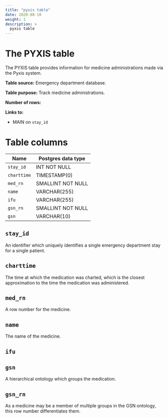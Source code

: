 ```yaml
---
title: "pyxis table"
date: 2020-08-10
weight: 1
description: >
  pyxis table
---
```


# The PYXIS table

The PYXIS table provides information for medicine administrations made via the Pyxis system.

**Table source:** Emergency department database.

**Table purpose:** Track medicine administrations.

**Number of rows:** 

**Links to:**

* MAIN on `stay_id`

<!-- # Important considerations -->

# Table columns

Name | Postgres data type
---- | ----
`stay_id`   | INT NOT NULL
`charttime` | TIMESTAMP(0)
`med_rn`    | SMALLINT NOT NULL
`name`      | VARCHAR(255)
`ifu`       | VARCHAR(255)
`gsn_rn`    | SMALLINT NOT NULL
`gsn`       | VARCHAR(10)

## `stay_id`

An identifier which uniquely identifies a single emergency department stay for a single patient.

## `charttime`

The time at which the medication was charted, which is the closest approximation to the time the medication was administered.

## `med_rn`

A row number for the medicine.

## `name`

The name of the medicine.

## `ifu`

## `gsn`

A hierarchical ontology which groups the medication.

## `gsn_rn`

As a medicine may be a member of multiple groups in the GSN ontology, this row number differentiates them.